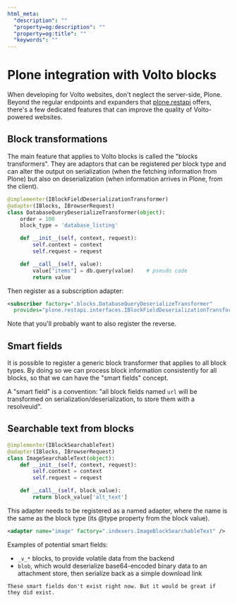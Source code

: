 ```yaml
---
html_meta:
  "description": ""
  "property=og:description": ""
  "property=og:title": ""
  "keywords": ""
---
```


# Plone integration with Volto blocks

When developing for Volto websites, don't neglect the server-side, Plone.
Beyond the regular endpoints and expanders that [plone.restapi] offers,
there's a few dedicated features that can improve the quality of Volto-powered
websites.

## Block transformations

The main feature that applies to Volto blocks is called the "blocks
transformers". They are adaptors that can be registered per block type and can
alter the output on serialization (when the fetching information from Plone)
but also on deserialization (when information arrives in Plone, from the
client).

```python
@implementer(IBlockFieldDeserializationTransformer)
@adapter(IBlocks, IBrowserRequest)
class DatabaseQueryDeserializeTransformer(object):
    order = 100
    block_type = 'database_listing'

    def __init__(self, context, request):
        self.context = context
        self.request = request

    def __call__(self, value):
        value["items"] = db.query(value)    # pseudo code
        return value
```

Then register as a subscription adapter:

```xml
<subscriber factory=".blocks.DatabaseQueryDeserializeTransformer"
  provides="plone.restapi.interfaces.IBlockFieldDeserializationTransformer"/>
```

Note that you'll probably want to also register the reverse.

## Smart fields

It is possible to register a generic block transformer that applies to all
block types. By doing so we can process block information consistently for all
blocks, so that we can have the "smart fields" concept.

A "smart field" is a convention: "all block fields named `url` will be
transformed on serialization/deserialization, to store them with a resolveuid".

## Searchable text from blocks

```python
@implementer(IBlockSearchableText)
@adapter(IBlocks, IBrowserRequest)
class ImageSearchableText(object):
    def __init__(self, context, request):
        self.context = context
        self.request = request

    def __call__(self, block_value):
        return block_value['alt_text']
```

This adapter needs to be registered as a named adapter, where the name is the
same as the block type (its @type property from the block value).

```xml
<adapter name="image" factory=".indexers.ImageBlockSearchableText" />
```

Examples of potential smart fields:

- `_v_*` blocks, to provide volatile data from the backend
- `blob`, which would deserialize base64-encoded binary data to an attachment
  store, then serialize back as a simple download link

```{note}
These smart fields don't exist right now. But it would be great if
they did exist.
```

[plone.restapi]: https://github.com/plone/plone.restapi
